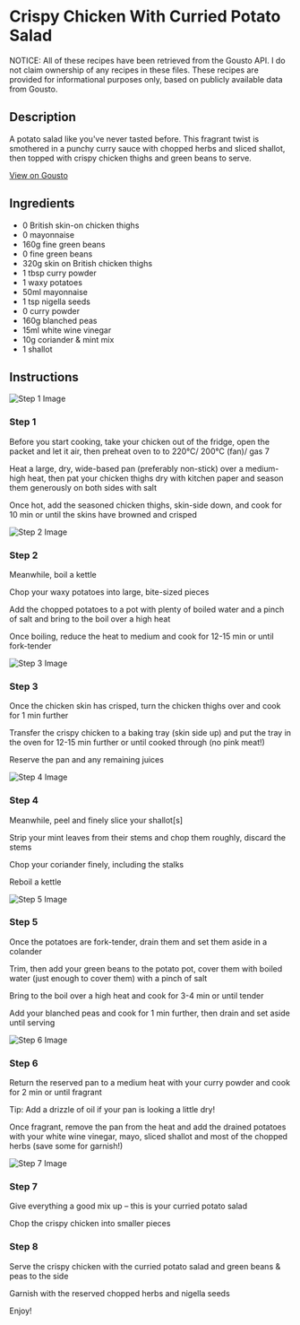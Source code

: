 # Crispy Chicken With Curried Potato Salad

NOTICE: All of these recipes have been retrieved from the Gousto API. I do not claim ownership of any recipes in these files. These recipes are provided for informational purposes only, based on publicly available data from Gousto.

## Description

A potato salad like you've never tasted before. This fragrant twist is smothered in a punchy curry sauce with chopped herbs and sliced shallot, then topped with crispy chicken thighs and green beans to serve. 

[View on Gousto](https://www.gousto.co.uk/recipes/cookbook/crispy-chicken-with-curried-potato-salad)

## Ingredients

- 0 British skin-on chicken thighs
- 0 mayonnaise
- 160g fine green beans
- 0 fine green beans
- 320g skin on British chicken thighs
- 1 tbsp curry powder
- 1 waxy potatoes
- 50ml mayonnaise
- 1 tsp nigella seeds
- 0 curry powder
- 160g blanched peas
- 15ml white wine vinegar 
- 10g coriander & mint mix
- 1 shallot

## Instructions

![Step 1 Image](https://production-media.gousto.co.uk/cms/recipe-step-image/Step-1-1595258284163-x200.jpg)

### Step 1

Before you start cooking, take your chicken out of the fridge, open the packet and let it air, then preheat oven to to 220°C/ 200°C (fan)/ gas 7

Heat a large, dry, wide-based pan (preferably non-stick) over a medium-high heat, then pat your chicken thighs dry with kitchen paper and season them generously on both sides with salt

Once hot, add the seasoned chicken thighs, skin-side down, and cook for 10 min or until the skins have browned and crisped

![Step 2 Image](https://production-media.gousto.co.uk/cms/recipe-step-image/step-2-1595258294233-x200.jpg)

### Step 2

Meanwhile, boil a kettle

Chop your waxy potatoes into large, bite-sized pieces

Add the chopped potatoes to a pot with plenty of boiled water and a pinch of salt and bring to the boil over a high heat

Once boiling, reduce the heat to medium and cook for 12-15 min or until fork-tender

![Step 3 Image](https://production-media.gousto.co.uk/cms/recipe-step-image/Step-3-1595258301543-x200.jpg)

### Step 3

Once the chicken skin has crisped, turn the chicken thighs over and cook for 1 min further

Transfer the crispy chicken to a baking tray (skin side up) and put the tray in the oven for 12-15 min further or until cooked through (no pink meat!)

Reserve the pan and any remaining juices

![Step 4 Image](https://production-media.gousto.co.uk/cms/recipe-step-image/Step-4-1595258316752-x200.jpg)

### Step 4

Meanwhile, peel and finely slice your shallot[s]

Strip your mint leaves from their stems and chop them roughly, discard the stems

Chop your coriander finely, including the stalks

Reboil a kettle

![Step 5 Image](https://production-media.gousto.co.uk/cms/recipe-step-image/Step-5-1595258367674-x200.jpg)

### Step 5

Once the potatoes are fork-tender, drain them and set them aside in a colander

Trim, then add your green beans to the potato pot, cover them with boiled water (just enough to cover them) with a pinch of salt

Bring to the boil over a high heat and cook for 3-4 min or until tender

Add your blanched peas and cook for 1 min further, then drain and set aside until serving

![Step 6 Image](https://production-media.gousto.co.uk/cms/recipe-step-image/Step-6-1595258389100-x200.jpg)

### Step 6

Return the reserved pan to a medium heat with your curry powder and cook for 2 min or until fragrant

Tip: Add a drizzle of oil if your pan is looking a little dry!

Once fragrant, remove the pan from the heat and add the drained potatoes with your white wine vinegar, mayo, sliced shallot and most of the chopped herbs (save some for garnish!)

![Step 7 Image](https://production-media.gousto.co.uk/cms/recipe-step-image/Step-7-1595258423671-x200.jpg)

### Step 7

Give everything a good mix up – this is your curried potato salad

Chop the crispy chicken into smaller pieces

### Step 8

Serve the crispy chicken with the curried potato salad and green beans & peas to the side

Garnish with the reserved chopped herbs and nigella seeds

Enjoy!

